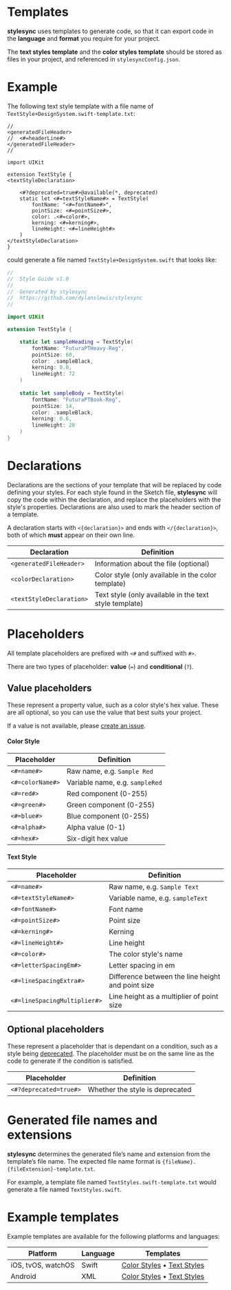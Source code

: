 # Templates

**stylesync** uses templates to generate code, so that it can export code in the **language** and **format** you require for your project.

The **text styles template** and the **color styles template** should be stored as files in your project, and referenced in `stylesyncConfig.json`.

# Example

The following text style template with a file name of `TextStyle+DesignSystem.swift-template.txt`:
```
//
<generatedFileHeader>
//  <#=headerLine#>
</generatedFileHeader>
//

import UIKit

extension TextStyle {
<textStyleDeclaration>

	<#?deprecated=true#>@available(*, deprecated)
	static let <#=textStyleName#> = TextStyle(
		fontName: "<#=fontName#>",
		pointSize: <#=pointSize#>,
		color: .<#=color#>,
		kerning: <#=kerning#>,
		lineHeight: <#=lineHeight#>
	)
</textStyleDeclaration>
}
```

could generate a file named `TextStyle+DesignSystem.swift` that looks like:
```swift
//
//  Style Guide v1.0
//
//  Generated by stylesync
//  https://github.com/dylanslewis/stylesync
//

import UIKit

extension TextStyle {

	static let sampleHeading = TextStyle(
		fontName: "FuturaPTHeavy-Reg",
		pointSize: 60,
		color: .sampleBlack,
		kerning: 0.0,
		lineHeight: 72
	)
	
	static let sampleBody = TextStyle(
		fontName: "FuturaPTBook-Reg",
		pointSize: 14,
		color: .sampleBlack,
		kerning: 0.6,
		lineHeight: 20
	)
}
```

# Declarations

Declarations are the sections of your template that will be replaced by code defining your styles. For each style found in the Sketch file, **stylesync** will copy the code within the declaration, and replace the placeholders with the style's properties. Declarations are also used to mark the header section of a template.

A declaration starts with `<{declaration}>` and ends with `</{declaration}>`, both of which **must** appear on their own line.

| Declaration | Definition |
| --- | --- |
| `<generatedFileHeader>` | Information about the file (optional) |
| `<colorDeclaration>` | Color style (only available in the color template) |
| `<textStyleDeclaration>` | Text style (only available in the text style template) |

# Placeholders

All template placeholders are prefixed with `<#` and suffixed with `#>`.

There are two types of placeholder: **value** (`=`) and **conditional** (`?`).

## Value placeholders

These represent a property value, such as a color style's hex value. These are all optional, so you can use the value that best suits your project.

If a value is not available, please [create an issue](https://github.com/dylanslewis/stylesync/issues/new).

#### Color Style

| Placeholder | Definition |
| --- | --- |
| `<#=name#>` | Raw name, e.g. `Sample Red`|
| `<#=colorName#>` | Variable name, e.g. `sampleRed`|
| `<#=red#>` | Red component (0-255) |
| `<#=green#>` | Green component (0-255) |
| `<#=blue#>` | Blue component (0-255) |
| `<#=alpha#>` | Alpha value (0-1) |
| `<#=hex#>` | Six-digit hex value |

#### Text Style

| Placeholder | Definition |
| --- | --- |
| `<#=name#>` | Raw name, e.g. `Sample Text` |
| `<#=textStyleName#>` | Variable name, e.g. `sampleText` |
| `<#=fontName#>` | Font name |
| `<#=pointSize#>` | Point size |
| `<#=kerning#>` | Kerning |
| `<#=lineHeight#>` | Line height |
| `<#=color#>` | The color style's name |
| `<#=letterSpacingEm#>` | Letter spacing in em |
| `<#=lineSpacingExtra#>` | Difference between the line height and point size |
| `<#=lineSpacingMultiplier#>` | Line height as a multiplier of point size |

## Optional placeholders

These represent a placeholder that is dependant on a condition, such as a style being [deprecated](https://github.com/dylanslewis/stylesync/blob/master/README.md/#deprecation). The placeholder must be on the same line as the code to generate if the condition is satisfied.

| Placeholder | Definition |
| --- | --- |
| `<#?deprecated=true#>` | Whether the style is deprecated |

# Generated file names and extensions

**stylesync** determines the generated file’s name and extension from the template’s file name. The expected file name format is `{fileName}.{fileExtension}-template.txt`.

For example, a template file named `TextStyles.swift-template.txt` would generate a file named `TextStyles.swift`.

# Example templates

Example templates are available for the following platforms and languages:

| Platform | Language | Templates |
| --- | --- | --- |
| iOS, tvOS, watchOS | Swift | [Color Styles](https://github.com/dylanslewis/stylesync/blob/master/Sources/StyleSyncCore/Templates/ColorStyles/iOSColorStyles.swift-template.txt) • [Text Styles](https://github.com/dylanslewis/stylesync/blob/master/Sources/StyleSyncCore/Templates/TextStyles/iOSTextStyles.swift-template.txt)
| Android | XML | [Color Styles](https://github.com/dylanslewis/stylesync/blob/master/Sources/StyleSyncCore/Templates/ColorStyles/AndroidColorStyles.xml-template.txt) • [Text Styles](https://github.com/dylanslewis/stylesync/blob/master/Sources/StyleSyncCore/Templates/TextStyles/AndroidTextStyles.xml-template.txt) |
